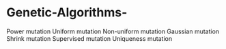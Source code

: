 # Genetic-Algorithms-
Power mutation Uniform mutation Non-uniform mutation Gaussian mutation Shrink mutation Supervised mutation Uniqueness mutation
